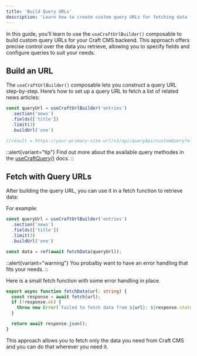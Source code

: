 ```yaml
---
title: 'Build Query URLs'
description: 'Learn how to create custom query URLs for fetching data from Craft CMS.'
---
```


In this guide, you’ll learn to use the `useCraftUrlBuilder()` composable to build custom query URLs for your Craft CMS backend. This approach offers precise control over the data you retrieve, allowing you to specify fields and configure queries to suit your needs.

## Build an URL

The `useCraftUrlBuilder()` composable lets you construct a query URL step-by-step. Here’s how to set up a query URL to fetch a list of related news articles:


```ts
const queryUrl = useCraftUrlBuilder('entries')
  .section('news')
  .fields(['title'])
  .limit(3)
  .buildUrl('one')

//result = https://your-primary-site-url/v1/api/queryApi/customQuery?elementType=entries&id=1&status=active&one=1
```

::alert{variant="tip"}
  Find out more about the available query methodes in the [useCraftQuery()](/libraries/vue-craftcms/composables/use-craft-url-builder) docs.
::

## Fetch with Query URLs

After building the query URL, you can use it in a fetch function to retrieve data:

For example: 

```ts
const queryUrl = useCraftUrlBuilder('entries')
  .section('news')
  .fields(['title'])
  .limit(3)
  .buildUrl('one')

const data = ref(await fetchData(queryUrl));
```

::alert{variant="warning"}
  You probalby want to have an error handling that fits your needs.
::

Here is a small fetch function with some error handling in place. 

```ts [~/utils/fetcher.ts]
export async function fetchData(url: string) {
  const response = await fetch(url);
  if (!response.ok) {
    throw new Error(`Failed to fetch data from ${url}: ${response.statusText}`);
  }

  return await response.json();
}
```

This approach allows you to fetch only the data you need from Craft CMS and you can do that wherever you need it.
